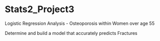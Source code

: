 # Stats2_Project3
Logistic Regression Analysis - Osteoporosis within Women over age 55

Determine and build a model that accurately predicts Fractures 
